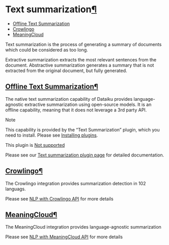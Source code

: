 Text summarization[¶](#text-summarization "Permalink to this heading")
======================================================================



* [Offline Text Summarization](#offline-text-summarization)
* [Crowlingo](#crowlingo)
* [MeaningCloud](#meaningcloud)



Text summarization is the process of generating a summary of documents which could be considered as too long.


Extractive summarization extracts the most relevant sentences from the document. Abstractive summarization generates a summary that is not extracted from the original document, but fully generated.



[Offline Text Summarization](#id1)[¶](#offline-text-summarization "Permalink to this heading")
----------------------------------------------------------------------------------------------


The native text summarization capability of Dataiku provides language\-agnostic extractive summarization using open\-source models. It is an offline capability, meaning that it does not leverage a 3rd party API.



Note


This capability is provided by the “Text Summarization” plugin, which you need to install. Please see [Installing plugins](../plugins/installing.html).


This plugin is [Not supported](../troubleshooting/support-tiers.html)



Please see our [Text summarization plugin page](https://www.dataiku.com/product/plugins/text-summarization/) for detailed documentation.




[Crowlingo](#id2)[¶](#crowlingo "Permalink to this heading")
------------------------------------------------------------


The Crowlingo integration provides summarization detection in 102 languags.


Please see [NLP with Crowlingo API](crowlingo-apis.html) for more details




[MeaningCloud](#id3)[¶](#meaningcloud "Permalink to this heading")
------------------------------------------------------------------


The MeaningCloud integration provides language\-agnostic summarization


Please see [NLP with MeaningCloud API](meaningcloud-apis.html) for more details